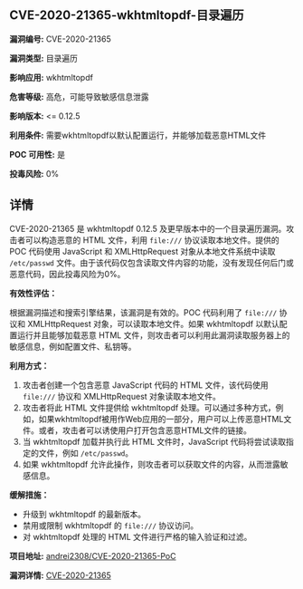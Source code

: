 ## CVE-2020-21365-wkhtmltopdf-目录遍历

**漏洞编号:** CVE-2020-21365

**漏洞类型:** 目录遍历

**影响应用:** wkhtmltopdf

**危害等级:** 高危，可能导致敏感信息泄露

**影响版本:** <= 0.12.5

**利用条件:** 需要wkhtmltopdf以默认配置运行，并能够加载恶意HTML文件

**POC 可用性:** 是

**投毒风险:** 0%

## 详情

CVE-2020-21365 是 wkhtmltopdf 0.12.5 及更早版本中的一个目录遍历漏洞。攻击者可以构造恶意的 HTML 文件，利用 `file:///` 协议读取本地文件。提供的 POC 代码使用 JavaScript 和 XMLHttpRequest 对象从本地文件系统中读取 `/etc/passwd` 文件。由于该代码仅包含读取文件内容的功能，没有发现任何后门或恶意代码，因此投毒风险为0%。

**有效性评估：**

根据漏洞描述和搜索引擎结果，该漏洞是有效的。POC 代码利用了 `file:///` 协议和 XMLHttpRequest 对象，可以读取本地文件。如果 wkhtmltopdf 以默认配置运行并且能够加载恶意 HTML 文件，则攻击者可以利用此漏洞读取服务器上的敏感信息，例如配置文件、私钥等。

**利用方式：**

1.  攻击者创建一个包含恶意 JavaScript 代码的 HTML 文件，该代码使用 `file:///` 协议和 XMLHttpRequest 对象读取本地文件。
2.  攻击者将此 HTML 文件提供给 wkhtmltopdf 处理。可以通过多种方式，例如，如果wkhtmltopdf被用作Web应用的一部分，用户可以上传恶意HTML文件。或者，攻击者可以诱使用户打开包含恶意HTML文件的链接。
3.  当 wkhtmltopdf 加载并执行此 HTML 文件时，JavaScript 代码将尝试读取指定的文件，例如 `/etc/passwd`。
4.  如果 wkhtmltopdf 允许此操作，则攻击者可以获取文件的内容，从而泄露敏感信息。

**缓解措施：**

*   升级到 wkhtmltopdf 的最新版本。
*   禁用或限制 wkhtmltopdf 的 `file:///` 协议访问。
*   对 wkhtmltopdf 处理的 HTML 文件进行严格的输入验证和过滤。

**项目地址:** [andrei2308/CVE-2020-21365-PoC](https://github.com/andrei2308/CVE-2020-21365-PoC)

**漏洞详情:** [CVE-2020-21365](https://nvd.nist.gov/vuln/detail/CVE-2020-21365)